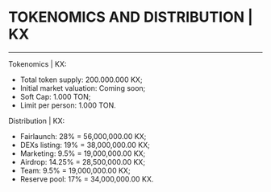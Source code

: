 # TOKENOMICS AND DISTRIBUTION | KX
------------------
Tokenomics | KX:
- Total token supply: 200.000.000 KX;
- Initial market valuation: Coming soon;
- Soft Cap: 1.000 TON;
- Limit per person: 1.000 TON.

Distribution | KX:
- Fairlaunch: 28% = 56,000,000.00 KX;
- DEXs listing: 19% = 38,000,000.00 KX;
- Marketing: 9.5% = 19,000,000.00 KX;
- Airdrop: 14.25% = 28,500,000.00 KX;
- Team: 9.5% = 19,000,000.00 KX;
- Reserve pool: 17% = 34,000,000.00 KX.
